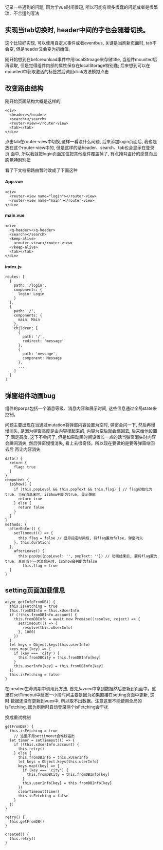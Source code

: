 记录一些遇到的问题, 因为学vue时间很短, 所以可能有很多很蠢的问题或者是很繁琐、不合适的写法

## 实现当tab切换时, header中间的字也会随着切换。     

这个比较好实现, 可以使用自定义事件或者eventbus, 关键是当刷新页面时, tab不会变, 但是header又会变为初始值。
 
刚开始想到在beforeunload事件中用localStroage来存储title, 当组件mounted后再读取, 但是觉得组件内部的属性保存在localStorage特别蠢; 后来想到可以在
mounted中获取激活的标签然后调用click方法模拟点击

## 改变路由结构

刚开始页面结构大概是这样的
```
<div>
  <header></header>
  <search></search>
  <router-view></router-view>
  <tab></tab>
</div>
```
点击tab在router-view中切换,这样一看没什么问题, 后来添加login页面后, 我也是放在这个router-view中的, 但是这样的话header、search、tab也会显示在登录页
面中, 所以我就把login页面定位把其他组件覆盖掉了, 有点掩耳盗铃的感觉而且感觉特别别扭

看了下文档把路由暂时改成了下面这种
#### App.vue
```
<div>
  <router-view name="login"></router-view>
  <router-view name="main"></router-view>
</div>
```
#### main.vue
```
<div>
  <q-header></q-header>
  <search></search>
  <keep-alive>
    <router-view></router-view>
  </keep-alive>
  <tab></tab>
</div>
```
#### index.js
```
routes: [
  {
    path: '/login',
    components: {
      login: Login
    }
  },
  {
    path: '/',
    components: {
      main: Main
    },
    children: [
      {
        path: '/',
        redirect: 'message'
      },
      {
        path: 'message',
        component: Message
      },
      ...
    ]
  }
]
```

## 弹窗组件动画bug

组件的porps包括一个消息等级、消息内容和展示时间, 这些信息通过全局state来控制。 

问题主要出现在当通过mutation将弹窗内容设置为空时, 弹窗会闪一下, 然后再慢慢消失, 是因为弹窗高度是由内容撑起来的, 内容为空后就会缩回去, 后来给他设置了
固定高度, 这下不会闪了, 但是如果动画时间设置长一点的话当弹窗消失时内容会瞬间消失, 然后弹窗慢慢消失, 看上去很奇怪。所以现在要做的是要等弹窗缩回去后
再让内容消失

```
data() {
  return {
    flag: true
  }
}
computed: {
  isShow() {
    if (this.popLevel && this.popText && this.flag) { // flag初始化为true, 当有消息来时, isShow判断为true, 显示弹窗
      return true
    } else {
      return false
    }
  }
}
methods: {
  afterEnter() {
    setTimeout(() => {
      this.flag = false // 显示指定时间后, 将flag置为false, 弹窗消失
    }, this.duration)
  },
	afterLeave() {
	  this.popUp({popLevel: '', popText: ''}) // 动画结束后, 要将flag置为true, 否则当下一次消息来时, isShow会判断为false
		this.flag = true
  }
}
```

## setting页面加载信息

```
async getInfoFromDB() {
  this.isFetching = true
  this.fromDBInfo = this.xUserInfo
  if (!this.fromDBInfo.account) {
    this.fromDBInfo = await new Promise((resolve, reject) => {
      setTimeout(() => {
        resolve(this.xUserInfo)
      }, 1000)
    })
  }  
  let keys = Object.keys(this.userInfo)
  keys.map((key) => {
    if (key === 'city') {
      this.fromDBCity = this.fromDBInfo[key]
    }
    this.userInfo[key] = this.fromDBInfo[key]
  })  
  this.isFetching = false
}
```

在created生命周期中调用此方法, 首先从vuex中拿到数据然后更新到页面中。这里在setTimeout中延迟一小段时间主要是因为如果直接在setting页面中更新, 这时
数据还没有更新到vuex中, 所以取不出数据。注意这里不能使用全局的isFetching, 因为刷新时自动登录两个isFetching会干扰

换成重试机制
```
getFromDB() {
  this.isFetching = true
	// 这里不用settimeout会堆栈溢出
  let timer = setTimeout(() => {
    if (!this.xUserInfo.account) {
      this.retry()
    } else {
      this.fromDBInfo = this.xUserInfo
      let keys = Object.keys(this.userInfo)
      keys.map((key) => {
        if (key === 'city') {
          this.fromDBCity = this.fromDBInfo[key]
        }
        this.userInfo[key] = this.fromDBInfo[key]
      }) 
      clearTimeout(timer)
      this.isFetching = false
    }
  })
}

retry() {
  this.getFromDB()
}

created() {
  this.retry()
}
```




























































